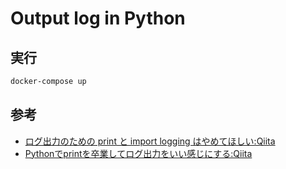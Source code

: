 # Output log in Python

## 実行

``` sh
docker-compose up
```

## 参考

- [ログ出力のための print と import logging はやめてほしい:Qiita](https://qiita.com/amedama/items/b856b2f30c2f38665701)
- [Pythonでprintを卒業してログ出力をいい感じにする:Qiita](https://qiita.com/FukuharaYohei/items/92795107032c8c0bfd19)